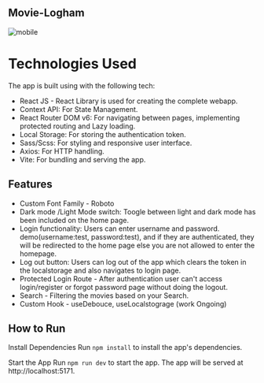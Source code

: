 ## Movie-Logham
![mobile](https://github.com/nafihpp/movie-logham/assets/49452140/b4a3b160-7e4f-4c3e-90cf-52d845f0b990)

# Technologies Used

The app is built using with the following tech:
- React JS - React Library is used for creating the complete webapp.
- Context API: For State Management.
- React Router DOM v6: For navigating between pages, implementing protected routing and Lazy loading.
- Local Storage: For storing the authentication token.
- Sass/Scss: For styling and responsive user interface.
- Axios: For HTTP handling.
- Vite: For bundling and serving the app.

## Features
- Custom Font Family - Roboto
- Dark mode /Light Mode switch: Toogle between light and dark mode has been included on the home page.
- Login functionality: Users can enter username and password. demo(username:test, password:test), and if they are authenticated, they will be redirected to the home page else you are not allowed to enter the homepage.
- Log out button: Users can log out of the app which clears the token in the localstorage and also navigates to login page.
- Protected Login Route - After authentication user can't access login/register or forgot password page without doing the logout.
- Search - Filtering the movies based on your Search.
- Custom Hook - useDebouce, useLocalstograge (work Ongoing)

## How to Run
Install Dependencies
Run <code>npm install</code> to install the app's dependencies.

Start the App
Run <code>npm run dev</code> to start the app. The app will be served at http://localhost:5171.
